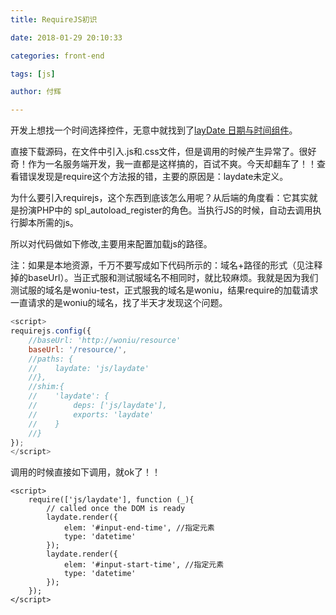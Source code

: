 ```yaml
---
title: RequireJS初识 

date: 2018-01-29 20:10:33 

categories: front-end

tags: [js]

author: 付辉

---
```


开发上想找一个时间选择控件，无意中就找到了[layDate 日期与时间组件](http://www.layui.com/laydate/)。

直接下载源码，在文件中引入.js和.css文件，但是调用的时候产生异常了。很好奇！作为一名服务端开发，我一直都是这样搞的，百试不爽。今天却翻车了！！查看错误发现是require这个方法报的错，主要的原因是：laydate未定义。

为什么要引入requirejs，这个东西到底该怎么用呢？从后端的角度看：它其实就是扮演PHP中的 spl_autoload_register的角色。当执行JS的时候，自动去调用执行脚本所需的js。

所以对代码做如下修改,主要用来配置加载js的路径。

注：如果是本地资源，千万不要写成如下代码所示的：域名+路径的形式（见注释掉的baseUrl）。当正式服和测试服域名不相同时，就比较麻烦。我就是因为我们测试服的域名是woniu-test，正式服我的域名是woniu，结果require的加载请求一直请求的是woniu的域名，找了半天才发现这个问题。

```js
<script>
requirejs.config({
    //baseUrl: 'http://woniu/resource'
    baseUrl: '/resource/',
    //paths: {
    //    laydate: 'js/laydate'
    //},
    //shim:{
    //    'laydate': {
    //        deps: ['js/laydate'],
    //        exports: 'laydate'
    //    }
    //}
});
</script>
```
调用的时候直接如下调用，就ok了！！
```
<script>
    require(['js/laydate'], function (_){
        // called once the DOM is ready
        laydate.render({
            elem: '#input-end-time', //指定元素
            type: 'datetime'
        });
        laydate.render({
            elem: '#input-start-time', //指定元素
            type: 'datetime'
        });
    });
</script>
```